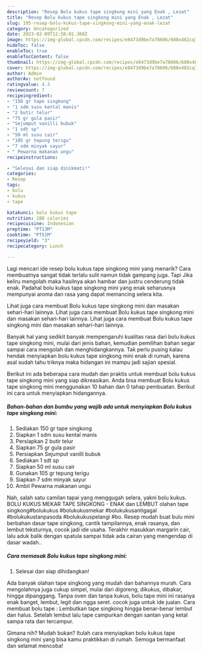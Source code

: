 ```yaml
---
description: "Resep Bolu kukus tape singkong mini yang Enak , Lezat"
title: "Resep Bolu kukus tape singkong mini yang Enak , Lezat"
slug: 195-resep-bolu-kukus-tape-singkong-mini-yang-enak-lezat
category: Uncategorized
date: 2023-02-09T12:58:01.360Z
image: https://img-global.cpcdn.com/recipes/e8473d9be7a78606/680x482cq70/bolu-kukus-tape-singkong-mini-foto-resep-utama.jpg
hideToc: false
enableToc: true
enableTocContent: false
thumbnail: https://img-global.cpcdn.com/recipes/e8473d9be7a78606/680x482cq70/bolu-kukus-tape-singkong-mini-foto-resep-utama.jpg
cover: https://img-global.cpcdn.com/recipes/e8473d9be7a78606/680x482cq70/bolu-kukus-tape-singkong-mini-foto-resep-utama.jpg
author: Admin
authorAv: notfound
ratingvalue: 4.3
reviewcount: 7
recipeingredient:
- "150 gr tape singkong"
- "1 sdm susu kental manis"
- "2 butir telur"
- "75 gr gula pasir"
- "Sejumput vanilli bubuk"
- "1 sdt sp"
- "50 ml susu cair"
- "105 gr tepung terigu"
- "7 sdm minyak sayur"
- " Pewarna makanan ungu"
recipeinstructions:

- "Selesai dan siap dinikmati!"
categories:
- Resep
tags:
- bolu
- kukus
- tape

katakunci: bolu kukus tape 
nutrition: 288 calories
recipecuisine: Indonesian
preptime: "PT13M"
cooktime: "PT51M"
recipeyield: "3"
recipecategory: Lunch

---
```



Lagi mencari ide resep bolu kukus tape singkong mini yang menarik? Cara membuatnya sangat tidak terlalu sulit namun tidak gampang juga. Tapi Jika keliru mengolah maka hasilnya akan hambar dan justru cenderung tidak enak. Padahal bolu kukus tape singkong mini yang enak seharusnya mempunyai aroma dan rasa yang dapat memancing selera kita.


Lihat juga cara membuat Bolu kukus tape singkong mini dan masakan sehari-hari lainnya. Lihat juga cara membuat Bolu kukus tape singkong mini dan masakan sehari-hari lainnya. Lihat juga cara membuat Bolu kukus tape singkong mini dan masakan sehari-hari lainnya.

Banyak hal yang sedikit banyak mempengaruhi kualitas rasa dari bolu kukus tape singkong mini, mulai dari jenis bahan, kemudian pemilihan bahan segar sampai cara mengolah dan menghidangkannya. Tak perlu pusing kalau hendak menyiapkan bolu kukus tape singkong mini enak di rumah, karena asal sudah tahu triknya maka hidangan ini mampu jadi sajian spesial.


Berikut ini ada beberapa cara mudah dan praktis untuk membuat bolu kukus tape singkong mini yang siap dikreasikan. Anda bisa membuat Bolu kukus tape singkong mini menggunakan 10 bahan dan 0 tahap pembuatan. Berikut ini cara untuk menyiapkan hidangannya.

<!--inarticleads1-->

##### Bahan-bahan dan bumbu yang wajib ada untuk menyiapkan Bolu kukus tape singkong mini:

1. Sediakan 150 gr tape singkong
1. Siapkan 1 sdm susu kental manis
1. Persiapkan 2 butir telur
1. Siapkan 75 gr gula pasir
1. Persiapkan Sejumput vanilli bubuk
1. Sediakan 1 sdt sp
1. Siapkan 50 ml susu cair
1. Gunakan 105 gr tepung terigu
1. Siapkan 7 sdm minyak sayur
1. Ambil  Pewarna makanan ungu


Nah, salah satu camilan tapai yang menggugah selera, yakni bolu kukus. BOLU KUKUS MEKAR TAPE SINGKONG - ENAK dan LEMBUT olahan tape singkong#bolukukus #bolukukusmekar #bolukukusantigagal #bolukukustanpasoda #bolukukuspelangi #bo. Resep mudah buat bulu mini berbahan dasar tape singkong, cantik tampilannya, enak rasanya, dan lembut teksturnya, cocok jadi ide usaha. Terakhir masukkan margarin cair, lalu aduk balik dengan spatula sampai tidak ada cairan yang mengendap di dasar wadah.. 

<!--inarticleads2-->

##### Cara memasak Bolu kukus tape singkong mini:


1. Selesai dan siap dihidangkan!

Ada banyak olahan tape singkong yang mudah dan bahannya murah. Cara mengolahnya juga cukup simpel, mulai dari digoreng, dikukus, dibakar, hingga dipanggang. Tanpa oven dan tanpa kukus, bolu tape mini ini rasanya enak banget, lembut, legit dan ngga seret. cocok juga untuk ide jualan. Cara membuat bolu tape : Lembutkan tape singkong hingga benar-benar lembut dan halus. Setelah lembut lalu tape campurkan dengan santan yang ketal sampa rata dan tercampur. 

Gimana nih? Mudah bukan? Itulah cara menyiapkan bolu kukus tape singkong mini yang bisa kamu praktikkan di rumah. Semoga bermanfaat dan selamat mencoba!
